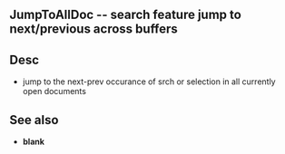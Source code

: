 
<!---
### <beg-file_info>
### document_metadata:
###   - caption: "__blank__"
###     desc: |
###         * AUTO-GENERATED-FILE ;; any direct edits will be lost
###     seeinstead: |
###         *  href="smartpath://mytrybits/t/trytexteditor/txt/blogtef.yaml.txt" find="uuid01rrmy004"
### <end-file_info>
--->

## JumpToAllDoc             --  search feature jump to next/previous across buffers

## Desc
* jump to the next-prev occurance of srch or selection in all currently open documents


## See also
* __blank__


